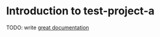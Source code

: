 # Introduction to test-project-a

TODO: write [great documentation](http://jacobian.org/writing/what-to-write/)
